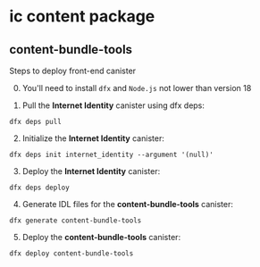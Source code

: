 # ic content package


## content-bundle-tools
Steps to deploy front-end canister

0. You'll need to install `dfx` and `Node.js` not lower than version 18

1. Pull the **Internet Identity** canister using dfx deps:
```
dfx deps pull
```
2. Initialize the **Internet Identity** canister:
```
dfx deps init internet_identity --argument '(null)'
```
3. Deploy the **Internet Identity** canister:
```
dfx deps deploy
```
4. Generate IDL files for the **content-bundle-tools** canister:
```
dfx generate content-bundle-tools
```
5. Deploy the **content-bundle-tools** canister:
```
dfx deploy content-bundle-tools
```